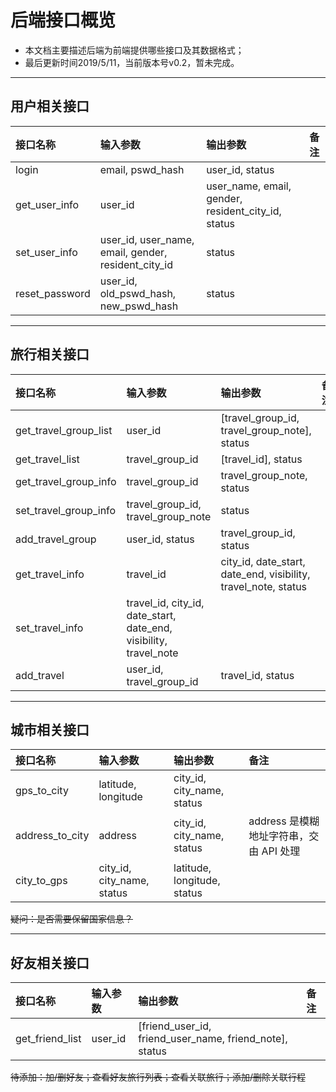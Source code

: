 # 后端接口概览

+ 本文档主要描述后端为前端提供哪些接口及其数据格式；
+ 最后更新时间2019/5/11，当前版本号v0.2，暂未完成。

---

## 用户相关接口
| 接口名称       | 输入参数                                            | 输出参数                                           | 备注 |
| :------------- | :-------------------------------------------------- | :------------------------------------------------- | :--- |
| login          | email, pswd_hash                                    | user_id, status                                    |      |
| get_user_info  | user_id                                             | user_name, email, gender, resident_city_id, status |      |
| set_user_info  | user_id, user_name, email, gender, resident_city_id | status                                             |      |
| reset_password | user_id, old_pswd_hash, new_pswd_hash               | status                                             |      |

---

## 旅行相关接口
| 接口名称              | 输入参数                                                          | 输出参数                                                       | 备注 |
| :-------------------- | :---------------------------------------------------------------- | :------------------------------------------------------------- | :--- |
| get_travel_group_list | user_id                                                           | [travel_group_id, travel_group_note], status                   |      |
| get_travel_list       | travel_group_id                                                   | [travel_id], status                                            |      |
| get_travel_group_info | travel_group_id                                                   | travel_group_note, status                                      |      |
| set_travel_group_info | travel_group_id, travel_group_note                                | status                                                         |      |
| add_travel_group      | user_id, status                                                   | travel_group_id, status                                        |      |
| get_travel_info       | travel_id                                                         | city_id, date_start, date_end, visibility, travel_note, status |      |
| set_travel_info       | travel_id, city_id, date_start, date_end, visibility, travel_note |                                                                |
| add_travel            | user_id, travel_group_id                                          | travel_id, status                                              |      |

---

## 城市相关接口
| 接口名称        | 输入参数                   | 输出参数                    | 备注                                    |
| :-------------- | :------------------------- | :-------------------------- | :-------------------------------------- |
| gps_to_city     | latitude, longitude        | city_id, city_name, status  |                                         |
| address_to_city | address                    | city_id, city_name, status  | address 是模糊地址字符串，交由 API 处理 |
| city_to_gps     | city_id, city_name, status | latitude, longitude, status |                                         |
~~疑问：是否需要保留国家信息？~~

---

## 好友相关接口
| 接口名称        | 输入参数 | 输出参数                                                | 备注 |
| :-------------- | :------- | :------------------------------------------------------ | :--- |
| get_friend_list | user_id  | [friend_user_id, friend_user_name, friend_note], status |      |

~~待添加：加/删好友；查看好友旅行列表；查看关联旅行；添加/删除关联行程~~
